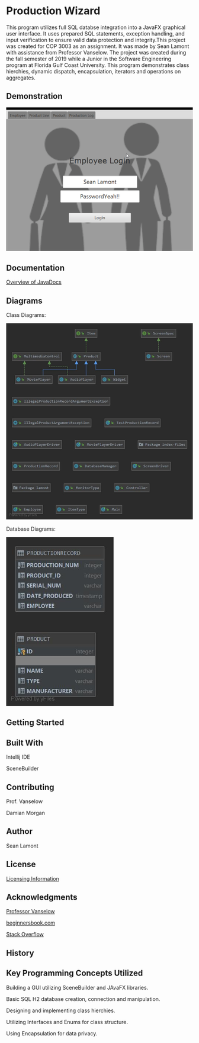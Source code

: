 # Production Wizard
This program utilizes full SQL databse integration into a JavaFX graphical user interface. It uses prepared SQL statements, exception handling, and input verification to ensure valid data protection and integrity.This project was created for COP 3003 as an assignment. It was made by Sean Lamont with assistance from Professor Vanselow. The project was created during the fall semester of 2019 while a Junior in the Software Engineering program at Florida Gulf Coast University. This program demonstrates class hierchies, dynamic dispatch, encapsulation, iterators and operations on aggregates.

## Demonstration
![Production Wizard](https://github.com/SLamont3134/ProductLineOOPFXDb/blob/master/docs/pJ70bhFcSS.gif)

## Documentation

[Overview of JavaDocs](https://github.com/SLamont3134/ProductLineOOPFXDb/blob/master/index.html)

## Diagrams

Class Diagrams:

![Class Diagrams](https://github.com/SLamont3134/ProductLineOOPFXDb/blob/master/docs/lamont_class.jpg)

Database Diagrams:

![Database Diagram](https://github.com/SLamont3134/ProductLineOOPFXDb/blob/master/docs/PRODUCTDB.jpg)


## Getting Started


## Built With
Intellij IDE

SceneBuilder

## Contributing
Prof. Vanselow

Damian Morgan 

## Author
Sean Lamont

## License

[Licensing Information](https://github.com/SLamont3134/ProductLineOOPFXDb/blob/master/docs/LICENSE)

## Acknowledgments
[Professor Vanselow](https://sites.google.com/site/profvanselow/course/cop-3003/oop-project?authuser=0)

[beginnersbook.com](https://beginnersbook.com/2017/09/java-program-to-reverse-a-string-using-recursion/)

[Stack Overflow](https://stackoverflow.com/)

## History


## Key Programming Concepts Utilized
Building a GUI utilizing SceneBuilder and JAvaFX libraries.

Basic SQL H2 database creation, connection and manipulation.

Designing and implementing class hierchies.

Utilizing Interfaces and Enums for class structure.

Using Encapsulation for data privacy.


